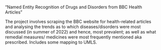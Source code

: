 “Named Entity Recognition of Drugs and Disorders from BBC Health Articles”

The project involves scraping the BBC website for health-related articles and analysing the trends as to which diseases/disorders were most discussed (in summer of 2022) and hence, most prevalent; as well as what remedial measures/ medicines were most frequently mentioned aka prescribed. Includes some mapping to UMLS.
